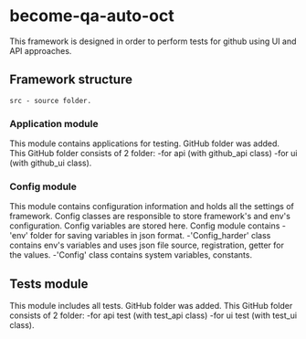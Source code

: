 # become-qa-auto-oct
This framework is designed in order to perform tests for github using  UI and API approaches.

## Framework structure
    src - source folder.
### Application module
This module contains applications for testing. GitHub folder was added.
This GitHub folder consists of 2 folder:
 -for api (with github_api class)
 -for ui (with github_ui class).

### Config module
This module contains configuration information and holds all the settings of framework.
Config classes are responsible to store framework's and env's configuration. Config variables are stored here.
Config module contains
 -'env' folder for saving variables in json format.
 -'Config_harder' class contains env's variables and uses json file source, registration, getter for the values.
 -'Config' class contains system variables, constants.

## Tests module
This module includes all tests. GitHub folder was added.
This GitHub folder consists of 2 folder:
 -for api test (with test_api class)
 -for ui test (with test_ui class).

